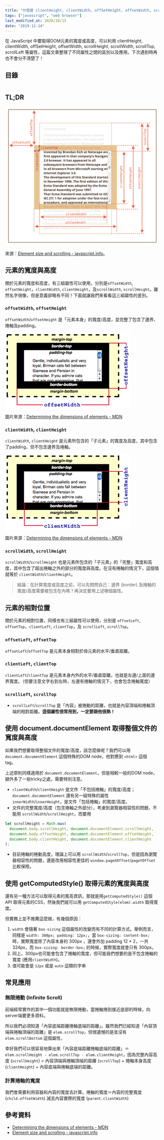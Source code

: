 ```yaml
---
title: "什麼是 clientHeight, clientWidth, offSetHeight, offsetWidth, scrollHeight, scrollWidth, scrollTop, scrollLeft"
tags: ["javascript", "web browser"]
last_modified_at: 2020/10/15
date: "2019-12-14"
---
```


在 JavaScript 中要取得DOM元素的寬度或高度，可以利用 clientHeight, clientWidth, offSetHeight, offsetWidth, scrollHeight, scrollWidth, scrollTop, scrollLeft 等屬性，這篇文章整理了不同屬性之間的區別以及應用。下次遇到時再也不會分不清楚了！

## 目錄

```toc
```

## TL;DR

![Size Cheatsheet](./size-cheatsheet.png)

來源：[Element size and scrolling - javascript.info](https://javascript.info/size-and-scroll)。

## 元素的寬度與高度

關於元素的寬度和高度，有三組屬性可以使用，分別是`offsetWidth`, `offsetHeight`，`clientWidth`, `clientHeight`，及`scrollWidth`, `scrollHeight`。雖然名字很像，但是意義卻略有不同！下面就讓我們來看看這三組屬性的差別。

### `offsetWidth`, `offsetHeight`

`offsetWidth`/`offsetHeight` 是「元素本身」的寬度/高度，並完整了包含了邊界、捲軸及padding。

![offsetWidth/offsetHeight](./dimensions-offset.png)

圖片來源：[Determining the dimensions of elements - MDN](https://developer.mozilla.org/en-US/docs/Web/API/CSS_Object_Model/Determining_the_dimensions_of_elements)

### `clientWidth`, `clientHeight`

`clientWidth`, `clientHeight` 是元素所包含的「子元素」的寬度及高度，其中包含了padding，但不包含邊界及捲軸。

![clientWidth, clientHeight](./dimensions-client.png)

圖片來源：[Determining the dimensions of elements - MDN](https://developer.mozilla.org/en-US/docs/Web/API/CSS_Object_Model/Determining_the_dimensions_of_elements)

### `scrollWidth`, `scrollHeight`

`scrollWidth`/`scrollHeight` 也是元素所包含的「子元素」的「完整」寬度和高度，其中包含了超出捲軸之外的部分的寬度與高度。在沒有捲軸的情況下，這個值就等於 `clientWidth`/`clientHeight`。

> 結論：在計算寬度或高度之前，可以先問問自己：邊界 (border) 及捲軸的寬度/高度需要被包含在內嗎？再決定要用上述哪個屬性。

## 元素的相對位置

關於元素的相對位置，同樣也有三組屬性可以使用，分別是 `offsetLeft`, `offsetTop`，`clientLeft`, `clientTop`，及 `scrollLeft`, `scrollTop`。

### `offsetLeft`, `offsetTop`

`offsetLeft`/`offsetTop` 是元素本身相對於母元素的水平/垂直距離。

### `clientLeft`, `clientTop`

`clientLeft`/`clientTop` 是元素本身內外的水平/垂直距離，也就是左邊/上面的邊界寬度。（但要注意文字右到左時，左邊有捲軸的情況下，也會包含捲軸寬度）

### `scrollLeft`, `scrollTop`

* `scrollLeft`/`scrollTop` 是「內容」被捲動的距離，也就是內容頂端和捲軸頂端的相對距離。**這個屬性很常用到，一定要跟他很熟！**

## 使用 document.documentElement 取得整個文件的寬度與高度

如果我們想要取得整個文件的寬度/高度，該怎麼做呢？我們可以用  `document.documentElement` 這個特殊的DOM node，他對應到 `<html>` 這個 tag。

上述原則同樣適用於 `document.documentElement`，但是相較一般的DOM node，額外多了一些tricky之處，需要特別注意。

* `clientWidth`/`clientHeight` 是文件「不包括捲軸」的寬度/高度；`document.documentElement` 還有另一組特殊的屬性 `innerWidth`/`innerHeight`，是文件「包括捲軸」的寬度/高度。
* 文件的完整寬度/高度（包含捲軸之外部分），考慮到瀏覽器相容性的問題，不能用 `scrollWidth`/`scrollHeight`，而要用

```JavaScript
let scrollHeight = Math.max(
  document.body.scrollHeight, document.documentElement.scrollHeight,
  document.body.offsetHeight, document.documentElement.offsetHeight,
  document.body.clientHeight, document.documentElement.clientHeight
);
```

* 目前捲軸的捲動高度，理論上可以用 `scrollWidth`/`scrollTop`，但是因為瀏覽器相容性的問題，還是改用相容性更佳的 `window.pageXOffset`/`pageYOffset` 比較保險。

## 使用 getComputedStyle() 取得元素的寬度與高度

還有另一種方法可以取得元素的寬高資訊，那就是用`getComputedStyle()` 這個 API 取得元素的CSS，然後我們就可以用 `getComputedStyle(elem).width` 取得寬度。

但實務上並不推薦這麼做，有幾個原因：

1. `width` 會隨著 `box-sizing` 這個屬性的改變而有不同的計算方式。舉例而言，同樣是 `width: 300px; padding: 12px;`，當 `box-sizing: content-box;` 時，實際寬度除了內容本身的 300px ，還會外加 padding 12 * 2，一共 324px，而 `box-sizing: border-box;` 的時候，實際寬度就會只有 300px。
2. 同上，300px也可能會包含了捲軸的寬度，但可能我們想要的是不包含捲軸的寬度 (應用`clientWidth`)。
3. 值可能會是 `12px` 或是 `auto` 這類的字串

## 常見應用

### 無限捲動 (Infinite Scroll)

前端經常實作的其中一個功能就是無限捲動，當捲軸捲到接近底部的時候，向server端要更多資料。

所以我們必須知道「內容底端距離捲軸底端的距離」。雖然我們已經知道「內容頂端與捲軸頂端的距離」是 `elem.scrollTop`，但很遺憾的是並沒有`elem.scrollBottom` 這個屬性，

幸好我們可以很容易地算出來「內容底端距離捲軸底端的距離」＝ `elem.scrollHeight - elem.scrollTop - elem.clientHeight`，因為完整內容高度 (`scrollHeight`) = 內容頂端與捲軸頂端的距離 (`scrollTop`) + 捲軸本身高度 (`clientHeight`) + 內容底端與捲軸底端的距離。

### 計算捲軸的寬度

我們會需要利用容器和內容的寬度去計算。捲軸的寬度＝內容的完整寬度 (`child.offsetWidth`) 減去內容實際的寬度 (`parent.clientWidth`)

## 參考資料

* [Determining the dimensions of elements - MDN](https://developer.mozilla.org/en-US/docs/Web/API/CSS_Object_Model/Determining_the_dimensions_of_elements)
* [Element size and scrolling - javascript.info](https://javascript.info/size-and-scroll)
